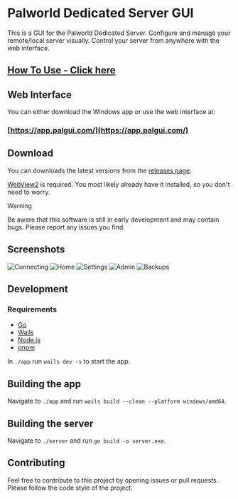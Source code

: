 # Palworld Dedicated Server GUI

This is a GUI for the Palworld Dedicated Server. Configure and manage your remote/local server visually. Control your server from anywhere with the web interface.

## [How To Use - Click here](HOW_TO_USE.md)

## Web Interface

You can either download the Windows app or use the web interface at:

### [https://app.palgui.com/](https://app.palgui.com/)

## Download

You can downloads the latest versions from the [releases page](https://github.com/diogomartino/palworld-ds-gui/releases).

[WebView2](https://developer.microsoft.com/en-us/microsoft-edge/webview2/) is required. You most likely already have it installed, so you don't need to worry.

> [!WARNING]  
> Be aware that this software is still in early development and may contain bugs. Please report any issues you find.

## Screenshots

![Connecting](https://i.imgur.com/e5rSvBE.png)
![Home](https://i.imgur.com/157panY.png)
![Settings](https://i.imgur.com/gu0x0PS.png)
![Admin](https://i.imgur.com/49giAIK.png)
![Backups](https://i.imgur.com/3IboT0o.png)

## Development

### Requirements

- [Go](https://go.dev/)
- [Wails](https://wails.io/)
- [Node.js](https://nodejs.org/)
- [pnpm](https://pnpm.io/)

In `./app` run `wails dev -s` to start the app.

## Building the app

Navigate to `./app` and run `wails build --clean --platform windows/amd64`.

## Building the server

Navigate to `./server` and run `go build -o server.exe`.

## Contributing

Feel free to contribute to this project by opening issues or pull requests. Please follow the code style of the project.
